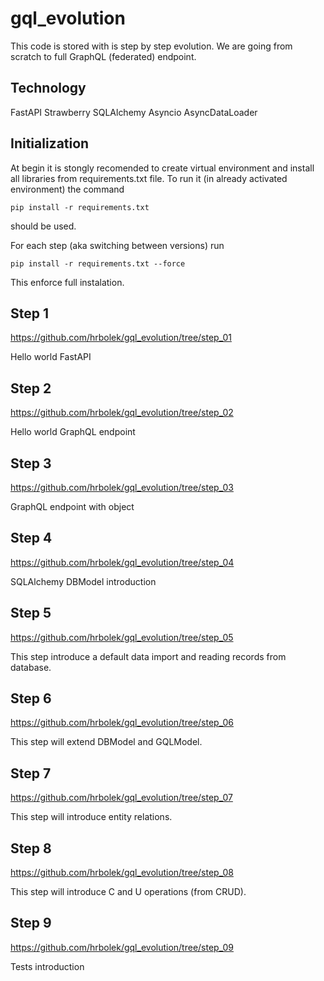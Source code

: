 # gql_evolution

This code is stored with is step by step evolution.
We are going from scratch to full GraphQL (federated) endpoint.

## Technology
FastAPI
Strawberry
SQLAlchemy
Asyncio
AsyncDataLoader

## Initialization
At begin it is stongly recomended to create virtual environment and install all libraries from requirements.txt file.
To run it (in already activated environment) the command

`pip install -r requirements.txt`

should be used.


For each step (aka switching between versions) run

`pip install -r requirements.txt --force`

This enforce full instalation.

## Step 1

https://github.com/hrbolek/gql_evolution/tree/step_01

Hello world FastAPI

## Step 2

https://github.com/hrbolek/gql_evolution/tree/step_02

Hello world GraphQL endpoint

## Step 3

https://github.com/hrbolek/gql_evolution/tree/step_03

GraphQL endpoint with object

## Step 4

https://github.com/hrbolek/gql_evolution/tree/step_04

SQLAlchemy DBModel introduction

## Step 5

https://github.com/hrbolek/gql_evolution/tree/step_05

This step introduce a default data import and reading records from database.

## Step 6

https://github.com/hrbolek/gql_evolution/tree/step_06

This step will extend DBModel and GQLModel.

## Step 7

https://github.com/hrbolek/gql_evolution/tree/step_07

This step will introduce entity relations.

## Step 8

https://github.com/hrbolek/gql_evolution/tree/step_08

This step will introduce C and U operations (from CRUD).

## Step 9

https://github.com/hrbolek/gql_evolution/tree/step_09

Tests introduction

